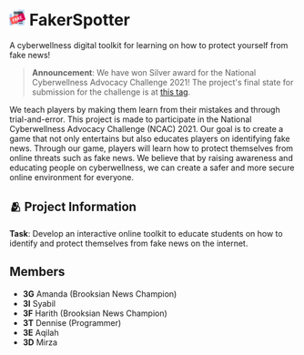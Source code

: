 <h1>
    <img src="docs/icon.png" style="height: 1em;"/>
    <span>FakerSpotter</span>
</h1>

A cyberwellness digital toolkit for learning on how to protect yourself from fake news!

> **Announcement**: We have won Silver award for the National Cyberwellness Advocacy Challenge 2021! The project's final state for submission for the challenge is at [this tag](https://github.com/dentolos19/FakerSpotter/tree/final).

We teach players by making them learn from their mistakes and through trial-and-error. This project is made to participate in the National Cyberwellness Advocacy Challenge (NCAC) 2021. Our goal is to create a game that not only entertains but also educates players on identifying fake news. Through our game, players will learn how to protect themselves from online threats such as fake news. We believe that by raising awareness and educating people on cyberwellness, we can create a safer and more secure online environment for everyone.

## 🫂 Project Information

**Task**: Develop an interactive online toolkit to educate students on how to identify and protect themselves from fake news on the internet.

## Members

- **3G** Amanda (Brooksian News Champion)
- **3I** Syabil
- **3F** Harith (Brooksian News Champion)
- **3T** Dennise (Programmer)
- **3E** Aqilah
- **3D** Mirza